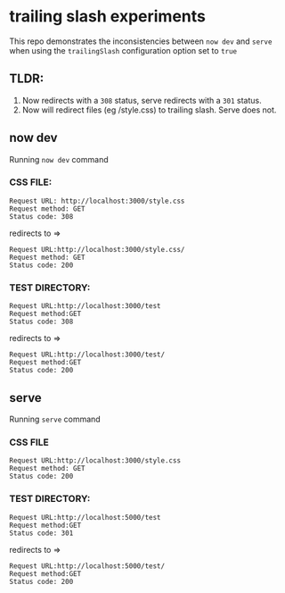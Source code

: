 # trailing slash experiments

This repo demonstrates the inconsistencies between `now dev` and `serve` when
using the `trailingSlash` configuration option set to `true`

## TLDR:
1) Now redirects with a `308` status, serve redirects with a `301` status.
2) Now will redirect files (eg /style.css) to trailing slash. Serve does not.



## now dev

Running `now dev` command

### CSS FILE:

```
Request URL: http://localhost:3000/style.css
Request method: GET
Status code: 308
```

redirects to =>

```
Request URL:http://localhost:3000/style.css/
Request method: GET
Status code: 200
```

### TEST DIRECTORY:

```
Request URL:http://localhost:3000/test
Request method:GET
Status code: 308
```

redirects to =>


```
Request URL:http://localhost:3000/test/
Request method:GET
Status code: 200
```

## serve

Running `serve` command

### CSS FILE

```
Request URL:http://localhost:3000/style.css
Request method: GET
Status code: 200
```

### TEST DIRECTORY:
```
Request URL:http://localhost:5000/test
Request method:GET
Status code: 301
```

redirects to =>

```
Request URL:http://localhost:5000/test/
Request method:GET
Status code: 200
```
